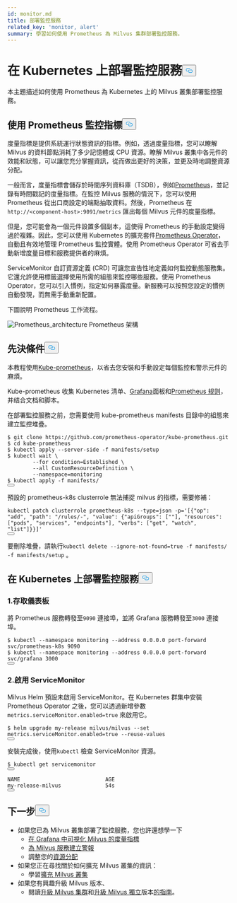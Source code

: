 ```yaml
---
id: monitor.md
title: 部署監控服務
related_key: 'monitor, alert'
summary: 學習如何使用 Prometheus 為 Milvus 集群部署監控服務。
---
```

<h1 id="Deploying-Monitoring-Services-on-Kubernetes" class="common-anchor-header">在 Kubernetes 上部署監控服務<button data-href="#Deploying-Monitoring-Services-on-Kubernetes" class="anchor-icon" translate="no">
      <svg translate="no"
        aria-hidden="true"
        focusable="false"
        height="20"
        version="1.1"
        viewBox="0 0 16 16"
        width="16"
      >
        <path
          fill="#0092E4"
          fill-rule="evenodd"
          d="M4 9h1v1H4c-1.5 0-3-1.69-3-3.5S2.55 3 4 3h4c1.45 0 3 1.69 3 3.5 0 1.41-.91 2.72-2 3.25V8.59c.58-.45 1-1.27 1-2.09C10 5.22 8.98 4 8 4H4c-.98 0-2 1.22-2 2.5S3 9 4 9zm9-3h-1v1h1c1 0 2 1.22 2 2.5S13.98 12 13 12H9c-.98 0-2-1.22-2-2.5 0-.83.42-1.64 1-2.09V6.25c-1.09.53-2 1.84-2 3.25C6 11.31 7.55 13 9 13h4c1.45 0 3-1.69 3-3.5S14.5 6 13 6z"
        ></path>
      </svg>
    </button></h1><p>本主題描述如何使用 Prometheus 為 Kubernetes 上的 Milvus 叢集部署監控服務。</p>
<h2 id="Monitor-metrics-with-Prometheus" class="common-anchor-header">使用 Prometheus 監控指標<button data-href="#Monitor-metrics-with-Prometheus" class="anchor-icon" translate="no">
      <svg translate="no"
        aria-hidden="true"
        focusable="false"
        height="20"
        version="1.1"
        viewBox="0 0 16 16"
        width="16"
      >
        <path
          fill="#0092E4"
          fill-rule="evenodd"
          d="M4 9h1v1H4c-1.5 0-3-1.69-3-3.5S2.55 3 4 3h4c1.45 0 3 1.69 3 3.5 0 1.41-.91 2.72-2 3.25V8.59c.58-.45 1-1.27 1-2.09C10 5.22 8.98 4 8 4H4c-.98 0-2 1.22-2 2.5S3 9 4 9zm9-3h-1v1h1c1 0 2 1.22 2 2.5S13.98 12 13 12H9c-.98 0-2-1.22-2-2.5 0-.83.42-1.64 1-2.09V6.25c-1.09.53-2 1.84-2 3.25C6 11.31 7.55 13 9 13h4c1.45 0 3-1.69 3-3.5S14.5 6 13 6z"
        ></path>
      </svg>
    </button></h2><p>度量指標是提供系統運行狀態資訊的指標。例如，透過度量指標，您可以瞭解 Milvus 的資料節點消耗了多少記憶體或 CPU 資源。瞭解 Milvus 叢集中各元件的效能和狀態，可以讓您充分掌握資訊，從而做出更好的決策，並更及時地調整資源分配。</p>
<p>一般而言，度量指標會儲存於時間序列資料庫（TSDB），例如<a href="https://prometheus.io/">Prometheus</a>，並記錄有時間戳記的度量指標。在監控 Milvus 服務的情況下，您可以使用 Prometheus 從出口商設定的端點抽取資料。然後，Prometheus 在<code translate="no">http://&lt;component-host&gt;:9091/metrics</code> 匯出每個 Milvus 元件的度量指標。</p>
<p>但是，您可能會為一個元件設置多個副本，這使得 Prometheus 的手動設定變得過於複雜。因此，您可以使用 Kubernetes 的擴充套件<a href="https://github.com/prometheus-operator/prometheus-operator">Prometheus Operator</a>，自動且有效地管理 Prometheus 監控實體。使用 Prometheus Operator 可省去手動新增度量目標和服務提供者的麻煩。</p>
<p>ServiceMonitor 自訂資源定義 (CRD) 可讓您宣告性地定義如何監控動態服務集。它還允許使用標籤選擇使用所需的組態來監控哪些服務。使用 Prometheus Operator，您可以引入慣例，指定如何暴露度量。新服務可以按照您設定的慣例自動發現，而無需手動重新配置。</p>
<p>下圖說明 Prometheus 工作流程。</p>
<p>
  
   <span class="img-wrapper"> <img translate="no" src="/docs/v2.6.x/assets/prometheus_architecture.png" alt="Prometheus_architecture" class="doc-image" id="prometheus_architecture" />
   </span> <span class="img-wrapper"> <span>Prometheus 架構</span> </span></p>
<h2 id="Prerequisites" class="common-anchor-header">先決條件<button data-href="#Prerequisites" class="anchor-icon" translate="no">
      <svg translate="no"
        aria-hidden="true"
        focusable="false"
        height="20"
        version="1.1"
        viewBox="0 0 16 16"
        width="16"
      >
        <path
          fill="#0092E4"
          fill-rule="evenodd"
          d="M4 9h1v1H4c-1.5 0-3-1.69-3-3.5S2.55 3 4 3h4c1.45 0 3 1.69 3 3.5 0 1.41-.91 2.72-2 3.25V8.59c.58-.45 1-1.27 1-2.09C10 5.22 8.98 4 8 4H4c-.98 0-2 1.22-2 2.5S3 9 4 9zm9-3h-1v1h1c1 0 2 1.22 2 2.5S13.98 12 13 12H9c-.98 0-2-1.22-2-2.5 0-.83.42-1.64 1-2.09V6.25c-1.09.53-2 1.84-2 3.25C6 11.31 7.55 13 9 13h4c1.45 0 3-1.69 3-3.5S14.5 6 13 6z"
        ></path>
      </svg>
    </button></h2><p>本教程使用<a href="https://github.com/prometheus-operator/kube-prometheus">Kube-prometheus</a>，以省去您安裝和手動設定每個監控和警示元件的麻煩。</p>
<p>Kube-prometheus 收集 Kubernetes 清单、<a href="http://grafana.com/">Grafana</a>面板和<a href="https://prometheus.io/docs/prometheus/latest/configuration/recording_rules/">Prometheus 规则</a>，并结合文档和脚本。</p>
<p>在部署監控服務之前，您需要使用 kube-prometheus manifests 目錄中的組態來建立監控堆疊。</p>
<pre><code translate="no"><span class="hljs-meta prompt_">$ </span><span class="language-bash">git <span class="hljs-built_in">clone</span> https://github.com/prometheus-operator/kube-prometheus.git</span>
<span class="hljs-meta prompt_">$ </span><span class="language-bash"><span class="hljs-built_in">cd</span> kube-prometheus</span>
<span class="hljs-meta prompt_">$ </span><span class="language-bash">kubectl apply --server-side -f manifests/setup</span>
<span class="hljs-meta prompt_">$ </span><span class="language-bash">kubectl <span class="hljs-built_in">wait</span> \
        --<span class="hljs-keyword">for</span> condition=Established \
        --all CustomResourceDefinition \
        --namespace=monitoring</span>
<span class="hljs-meta prompt_">$ </span><span class="language-bash">kubectl apply -f manifests/</span>
<button class="copy-code-btn"></button></code></pre>
<div class="alert note">
預設的 prometheus-k8s clusterrole 無法捕捉 milvus 的指標，需要修補：</div>
<pre><code translate="no" class="language-bash">kubectl patch clusterrole prometheus-k8s --<span class="hljs-built_in">type</span>=json -p=<span class="hljs-string">&#x27;[{&quot;op&quot;: &quot;add&quot;, &quot;path&quot;: &quot;/rules/-&quot;, &quot;value&quot;: {&quot;apiGroups&quot;: [&quot;&quot;], &quot;resources&quot;: [&quot;pods&quot;, &quot;services&quot;, &quot;endpoints&quot;], &quot;verbs&quot;: [&quot;get&quot;, &quot;watch&quot;, &quot;list&quot;]}}]&#x27;</span>
<button class="copy-code-btn"></button></code></pre>
<p>要刪除堆疊，請執行<code translate="no">kubectl delete --ignore-not-found=true -f manifests/ -f manifests/setup</code> 。</p>
<h2 id="Deploy-monitoring-services-on-Kubernetes" class="common-anchor-header">在 Kubernetes 上部署監控服務<button data-href="#Deploy-monitoring-services-on-Kubernetes" class="anchor-icon" translate="no">
      <svg translate="no"
        aria-hidden="true"
        focusable="false"
        height="20"
        version="1.1"
        viewBox="0 0 16 16"
        width="16"
      >
        <path
          fill="#0092E4"
          fill-rule="evenodd"
          d="M4 9h1v1H4c-1.5 0-3-1.69-3-3.5S2.55 3 4 3h4c1.45 0 3 1.69 3 3.5 0 1.41-.91 2.72-2 3.25V8.59c.58-.45 1-1.27 1-2.09C10 5.22 8.98 4 8 4H4c-.98 0-2 1.22-2 2.5S3 9 4 9zm9-3h-1v1h1c1 0 2 1.22 2 2.5S13.98 12 13 12H9c-.98 0-2-1.22-2-2.5 0-.83.42-1.64 1-2.09V6.25c-1.09.53-2 1.84-2 3.25C6 11.31 7.55 13 9 13h4c1.45 0 3-1.69 3-3.5S14.5 6 13 6z"
        ></path>
      </svg>
    </button></h2><h3 id="1-Access-the-dashboards" class="common-anchor-header">1.存取儀表板</h3><p>將 Prometheus 服務轉發至<code translate="no">9090</code> 連接埠，並將 Grafana 服務轉發至<code translate="no">3000</code> 連接埠。</p>
<pre><code translate="no"><span class="hljs-meta prompt_">$ </span><span class="language-bash">kubectl --namespace monitoring --address 0.0.0.0 port-forward svc/prometheus-k8s 9090</span>
<span class="hljs-meta prompt_">$ </span><span class="language-bash">kubectl --namespace monitoring --address 0.0.0.0 port-forward svc/grafana 3000</span>
<button class="copy-code-btn"></button></code></pre>
<h3 id="2-Enable-ServiceMonitor" class="common-anchor-header">2.啟用 ServiceMonitor</h3><p>Milvus Helm 預設未啟用 ServiceMonitor。在 Kubernetes 群集中安裝 Prometheus Operator 之後，您可以透過新增參數<code translate="no">metrics.serviceMonitor.enabled=true</code> 來啟用它。</p>
<pre><code translate="no"><span class="hljs-meta prompt_">$ </span><span class="language-bash">helm upgrade my-release milvus/milvus --<span class="hljs-built_in">set</span> metrics.serviceMonitor.enabled=<span class="hljs-literal">true</span> --reuse-values</span>
<button class="copy-code-btn"></button></code></pre>
<p>安裝完成後，使用<code translate="no">kubectl</code> 檢查 ServiceMonitor 資源。</p>
<pre><code translate="no">$ kubectl <span class="hljs-keyword">get</span> servicemonitor
<button class="copy-code-btn"></button></code></pre>
<pre><code translate="no">NAME                           AGE
<span class="hljs-keyword">my</span>-release-milvus              54s
<button class="copy-code-btn"></button></code></pre>
<h2 id="Whats-next" class="common-anchor-header">下一步<button data-href="#Whats-next" class="anchor-icon" translate="no">
      <svg translate="no"
        aria-hidden="true"
        focusable="false"
        height="20"
        version="1.1"
        viewBox="0 0 16 16"
        width="16"
      >
        <path
          fill="#0092E4"
          fill-rule="evenodd"
          d="M4 9h1v1H4c-1.5 0-3-1.69-3-3.5S2.55 3 4 3h4c1.45 0 3 1.69 3 3.5 0 1.41-.91 2.72-2 3.25V8.59c.58-.45 1-1.27 1-2.09C10 5.22 8.98 4 8 4H4c-.98 0-2 1.22-2 2.5S3 9 4 9zm9-3h-1v1h1c1 0 2 1.22 2 2.5S13.98 12 13 12H9c-.98 0-2-1.22-2-2.5 0-.83.42-1.64 1-2.09V6.25c-1.09.53-2 1.84-2 3.25C6 11.31 7.55 13 9 13h4c1.45 0 3-1.69 3-3.5S14.5 6 13 6z"
        ></path>
      </svg>
    </button></h2><ul>
<li>如果您已為 Milvus 叢集部署了監控服務，您也許還想學一下<ul>
<li><a href="/docs/zh-hant/visualize.md">在 Grafana 中可視化 Milvus 的度量指標</a></li>
<li><a href="/docs/zh-hant/alert.md">為 Milvus 服務建立警報</a></li>
<li>調整您的<a href="/docs/zh-hant/allocate.md">資源分配</a></li>
</ul></li>
<li>如果您正在尋找關於如何擴充 Milvus 叢集的資訊：<ul>
<li>學習<a href="/docs/zh-hant/scaleout.md">擴充 Milvus 叢集</a></li>
</ul></li>
<li>如果您有興趣升級 Milvus 版本、<ul>
<li>閱讀<a href="/docs/zh-hant/upgrade_milvus_cluster-operator.md">升級 Milvus 集群</a>和<a href="/docs/zh-hant/upgrade_milvus_standalone-operator.md">升級 Milvus 獨立</a>版本<a href="/docs/zh-hant/upgrade_milvus_cluster-operator.md">的指南</a>。</li>
</ul></li>
</ul>
